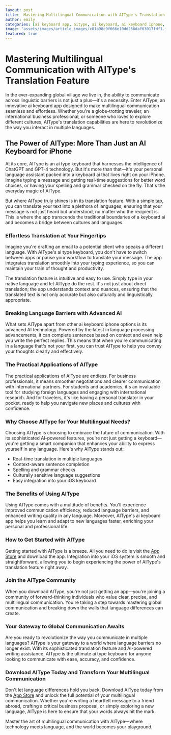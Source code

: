 ```yaml
---
layout: post
title:  Mastering Multilingual Communication with AIType's Translation Feature --- Description
author: emily
categories: [ai keyboard app, aitype, ai keyboard, ai keyboard iphone, keyboard ai, ai type keyboard, ai type]
image: "assets/images/article_images/c01a98c9f666e10dd256daf63017fdf1.jpg"
featured: true
---
```


# Mastering Multilingual Communication with AIType's Translation Feature

In the ever-expanding global village we live in, the ability to communicate across linguistic barriers is not just a plus—it's a necessity. Enter AIType, an innovative ai keyboard app designed to make multilingual communication seamless and effortless. Whether you're a globe-trotting traveler, an international business professional, or someone who loves to explore different cultures, AIType's translation capabilities are here to revolutionize the way you interact in multiple languages.

## The Power of AIType: More Than Just an AI Keyboard for iPhone

At its core, AIType is an ai type keyboard that harnesses the intelligence of ChatGPT and GPT-4 technology. But it's more than that—it's your personal language assistant packed into a keyboard ai that lives right on your iPhone. Imagine typing a message and getting real-time suggestions for better word choices, or having your spelling and grammar checked on the fly. That's the everyday magic of AIType.

But where AIType truly shines is in its translation feature. With a simple tap, you can translate your text into a plethora of languages, ensuring that your message is not just heard but understood, no matter who the recipient is. This is where the app transcends the traditional boundaries of a keyboard ai and becomes a bridge between cultures and languages.

### Effortless Translation at Your Fingertips

Imagine you're drafting an email to a potential client who speaks a different language. With AIType's ai type keyboard, you don't have to switch between apps or pause your workflow to translate your message. The app integrates translation smoothly into your typing experience, so you can maintain your train of thought and productivity.

The translation feature is intuitive and easy to use. Simply type in your native language and let AIType do the rest. It's not just about direct translation; the app understands context and nuances, ensuring that the translated text is not only accurate but also culturally and linguistically appropriate.

### Breaking Language Barriers with Advanced AI

What sets AIType apart from other ai keyboard iphone options is its advanced AI technology. Powered by the latest in language processing advancements, it can complete sentences based on context and even help you write the perfect replies. This means that when you're communicating in a language that's not your first, you can trust AIType to help you convey your thoughts clearly and effectively.

### The Practical Applications of AIType

The practical applications of AIType are endless. For business professionals, it means smoother negotiations and clearer communication with international partners. For students and academics, it's an invaluable tool for studying foreign languages and engaging with international research. And for travelers, it's like having a personal translator in your pocket, ready to help you navigate new places and cultures with confidence.

### Why Choose AIType for Your Multilingual Needs?

Choosing AIType is choosing to embrace the future of communication. With its sophisticated AI-powered features, you're not just getting a keyboard—you're getting a smart companion that enhances your ability to express yourself in any language. Here's why AIType stands out:

- Real-time translation in multiple languages
- Context-aware sentence completion
- Spelling and grammar checks
- Culturally sensitive language suggestions
- Easy integration into your iOS keyboard

### The Benefits of Using AIType

Using AIType comes with a multitude of benefits. You'll experience improved communication efficiency, reduced language barriers, and enhanced writing quality in any language. Moreover, AIType's ai keyboard app helps you learn and adapt to new languages faster, enriching your personal and professional life.

### How to Get Started with AIType

Getting started with AIType is a breeze. All you need to do is visit the [App Store](https://apps.apple.com/us/app/aitype-grammar-check-keyboard/id6469163944) and download the app. Integration into your iOS system is smooth and straightforward, allowing you to begin experiencing the power of AIType's translation feature right away.

### Join the AIType Community

When you download AIType, you're not just getting an app—you're joining a community of forward-thinking individuals who value clear, precise, and multilingual communication. You're taking a step towards mastering global communication and breaking down the walls that language differences can create.

### Your Gateway to Global Communication Awaits

Are you ready to revolutionize the way you communicate in multiple languages? AIType is your gateway to a world where language barriers no longer exist. With its sophisticated translation feature and AI-powered writing assistance, AIType is the ultimate ai type keyboard for anyone looking to communicate with ease, accuracy, and confidence.

### Download AIType Today and Transform Your Multilingual Communication

Don't let language differences hold you back. Download AIType today from the [App Store](https://apps.apple.com/us/app/aitype-grammar-check-keyboard/id6469163944) and unlock the full potential of your multilingual communication. Whether you're writing a heartfelt message to a friend abroad, crafting a critical business proposal, or simply exploring a new language, AIType is here to ensure that your words always hit the mark.

Master the art of multilingual communication with AIType—where technology meets language, and the world becomes your playground.